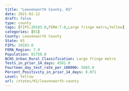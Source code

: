 ```yaml
---
title: "Leavenworth County, KS"
date: 2021-02-12
draft: false
type: county
tags: [FIPS:20103.0,FEMA:7.0,Large fringe metro,Yellow]
categories: [KS]
County: Leavenworth County
State: KS
FIPS: 20103.0
FEMA_Region: 7.0
Population: 81758.0
NCHS_Urban_Rural_Classification: Large fringe metro
Tests_in_prior_14_days: 4581.0
Fourteen_day_test_rate_per_100000: 5603.0
Percent_Positivity_in_prior_14_days: 0.071
Level: Yellow
url: /states/KS/leavenworth-county
---
```



